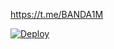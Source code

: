 https://t.me/BANDA1M

[![Deploy](https://www.herokucdn.com/deploy/button.svg)](https://heroku.com/deploy?template=https://github.com/learningbots79/alazizy)
